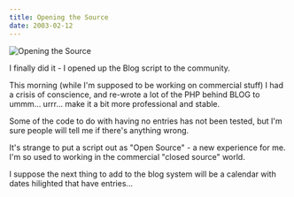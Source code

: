 ```yaml
---
title: Opening the Source
date: 2003-02-12
---
```


![Opening the Source](https://source.unsplash.com/-m88z7ily-w/1600x900)

I finally did it - I opened up the Blog script to the community.

This morning (while I'm supposed to be working on commercial stuff) I had a crisis of conscience, and re-wrote a lot of the PHP behind BLOG to ummm... urrr... make it a bit more professional and stable.

Some of the code to do with having no entries has not been tested, but I'm sure people will tell me if there's anything wrong.

It's strange to put a script out as "Open Source" - a new experience for me. I'm so used to working in the commercial "closed source" world.

I suppose the next thing to add to the blog system will be a calendar with dates hilighted that have entries...